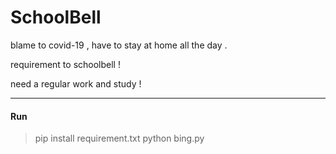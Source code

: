 # SchoolBell

blame to covid-19 , have to stay at home all the day .

requirement to schoolbell ! 

need a regular work and study !

------

#### Run

> pip install requirement.txt
> python bing.py

